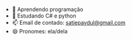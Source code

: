 - 👀 Aprendendo programação
- 🌱 Estudando C# e python
- 📫 Email de contado: satiepavdul@gmail.com
- 😄 Pronomes: ela/dela
